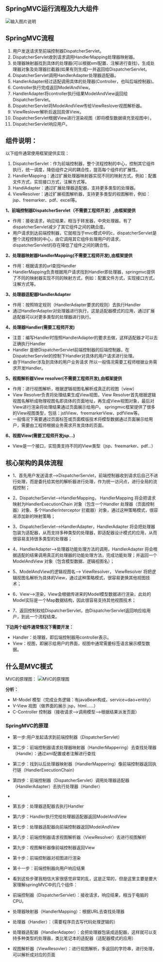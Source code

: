 ## SpringMVC运行流程及九大组件

![输入图片说明](https://gitee.com/uploads/images/2018/0701/135845_cb034280_1478371.png "21D3022E-0B0C-4F3B-B5B0-C3CB55B4F744.png")

## SpringMVC流程

1. 用户发送请求至前端控制器DispatcherServlet。
1. DispatcherServlet收到请求调用HandlerMapping处理器映射器。
1. 处理器映射器找到具体的处理器(可以根据xml配置、注解进行查找)，生成处理器对象及处理器拦截器(如果有则生成)一并返回给DispatcherServlet。
1. DispatcherServlet调用HandlerAdapter处理器适配器。
1. HandlerAdapter经过适配调用具体的处理器(Controller，也叫后端控制器)。
1. Controller执行完成返回ModelAndView。
1. HandlerAdapter将controller执行结果ModelAndView返回给DispatcherServlet。
1. DispatcherServlet将ModelAndView传给ViewReslover视图解析器。
1. ViewReslover解析后返回具体View。
1. DispatcherServlet根据View进行渲染视图（即将模型数据填充至视图中）。
1. DispatcherServlet响应用户。

## 组件说明：
以下组件通常使用框架提供实现：

1. DispatcherServlet：作为前端控制器，整个流程控制的中心，控制其它组件执行，统一调度，降低组件之间的耦合性，提高每个组件的扩展性。
1. HandlerMapping：通过扩展处理器映射器实现不同的映射方式，例如：配置文件方式，实现接口方式，注解方式等。 
1. HandlAdapter：通过扩展处理器适配器，支持更多类型的处理器。
1. ViewResolver：通过扩展视图解析器，支持更多类型的视图解析，例如：jsp、freemarker、pdf、excel等。

 **1、前端控制器DispatcherServlet（不需要工程师开发）,由框架提供** 
- 作用：接收请求，响应结果，相当于转发器，中央处理器。有了dispatcherServlet减少了其它组件之间的耦合度。
- 用户请求到达前端控制器，它就相当于mvc模式中的c，dispatcherServlet是整个流程控制的中心，由它调用其它组件处理用户的请求，dispatcherServlet的存在降低了组件之间的耦合性。

 **2、处理器映射器HandlerMapping(不需要工程师开发),由框架提供** 
- 作用：根据请求的url查找Handler
- HandlerMapping负责根据用户请求找到Handler即处理器，springmvc提供了不同的映射器实现不同的映射方式，例如：配置文件方式，实现接口方式，注解方式等。

 **3、处理器适配器HandlerAdapter** 
- 作用：按照特定规则（HandlerAdapter要求的规则）去执行Handler
- 通过HandlerAdapter对处理器进行执行，这是适配器模式的应用，通过扩展适配器可以对更多类型的处理器进行执行。

 **4、处理器Handler(需要工程师开发)** 
- 注意：编写Handler时按照HandlerAdapter的要求去做，这样适配器才可以去正确执行Handler
- Handler 是继DispatcherServlet前端控制器的后端控制器，在DispatcherServlet的控制下Handler对具体的用户请求进行处理。
- 由于Handler涉及到具体的用户业务请求 所以一般情况需要工程师根据业务需求开发Handler。
 

 **5、视图解析器View resolver(不需要工程师开发),由框架提供** 
-  作用：进行视图解析，根据逻辑视图名解析成真正的视图（view）
- View Resolver负责将处理结果生成View视图，View Resolver首先根据逻辑视图名解析成物理视图名即具体的页面地址，再生成View视图对象，最后对View进行渲染将处理结果通过页面展示给用户。 springmvc框架提供了很多的View视图类型，包括：jstlView、freemarkerView、pdfView等。
- 一般情况下需要通过页面标签或页面模版技术将模型数据通过页面展示给用户，需要由工程师根据业务需求开发具体的页面。


 **6、视图View(需要工程师开发jsp...)** 
- View是一个接口，实现类支持不同的View类型（jsp、freemarker、pdf...）


## 核心架构的具体流程
- 1、首先用户发送请求——>DispatcherServlet，前端控制器收到请求后自己不进行处理，而是委托给其他的解析器进行处理，作为统一访问点，进行全局的流程控制；

- 2、DispatcherServlet——>HandlerMapping， HandlerMapping 将会把请求映射为HandlerExecutionChain 对象（包含一个Handler 处理器（页面控制器）对象、多个HandlerInterceptor 拦截器）对象，通过这种策略模式，很容易添加新的映射策略；

- 3、DispatcherServlet——>HandlerAdapter，HandlerAdapter 将会把处理器包装为适配器，从而支持多种类型的处理器，即适配器设计模式的应用，从而很容易支持很多类型的处理器；

- 4、HandlerAdapter——>处理器功能处理方法的调用，HandlerAdapter 将会根据适配的结果调用真正的处理器的功能处理方法，完成功能处理；并返回一个ModelAndView 对象（包含模型数据、逻辑视图名）；

- 5、ModelAndView的逻辑视图名——> ViewResolver， ViewResolver 将把逻辑视图名解析为具体的View，通过这种策略模式，很容易更换其他视图技术；

- 6、View——>渲染，View会根据传进来的Model模型数据进行渲染，此处的Model实际是一个Map数据结构，因此很容易支持其他视图技术；

- 7、返回控制权给DispatcherServlet，由DispatcherServlet返回响应给用户，到此一个流程结束。


 **下边两个组件通常情况下需要开发：** 
- Handler：处理器，即后端控制器用controller表示。
- View：视图，即展示给用户的界面，视图中通常需要标签语言展示模型数据。

## 什么是MVC模式
MVC的原理图：
![MVC的原理图](https://images2015.cnblogs.com/blog/249993/201702/249993-20170207135959401-404841652.png "在这里输入图片标题")

 **分析：** 
- M-Model 模型（完成业务逻辑：有javaBean构成，service+dao+entity）
- V-View 视图（做界面的展示  jsp，html……）
- C-Controller 控制器（接收请求—>调用模型—>根据结果派发页面）

### SpringMVC的原理
- 第一步:用户发起请求到前端控制器（DispatcherServlet）

- 第二步：前端控制器请求处理器映射器（HandlerMappering）去查找处理器（Handle）：通过xml配置或者注解进行查找

- 第三步：找到以后处理器映射器（HandlerMappering）像前端控制器返回执行链（HandlerExecutionChain）

- 第四步：前端控制器（DispatcherServlet）调用处理器适配器（HandlerAdapter）去执行处理器（Handler）
- 
- 第五步：处理器适配器去执行Handler

- 第六步：Handler执行完给处理器适配器返回ModelAndView

- 第七步：处理器适配器向前端控制器返回ModelAndView

- 第八步：前端控制器请求视图解析器（ViewResolver）去进行视图解析

- 第九步：视图解析器像前端控制器返回View

- 第十步：前端控制器对视图进行渲染

- 第十一步：前端控制器向用户响应结果

- 看到这些步骤我相信大家很感觉非常的乱，这是正常的，但是这里主要是要大家理解springMVC中的几个组件：

- 前端控制器（DispatcherServlet）：接收请求，响应结果，相当于电脑的CPU。

- 处理器映射器（HandlerMapping）：根据URL去查找处理器

- 处理器（Handler）：（需要程序员去写代码处理逻辑的）

- 处理器适配器（HandlerAdapter）：会把处理器包装成适配器，这样就可以支持多种类型的处理器，类比笔记本的适配器（适配器模式的应用）

- 视图解析器（ViewResovler）：进行视图解析，多返回的字符串，进行处理，可以解析成对应的页面

 
